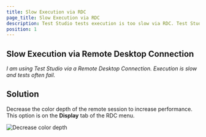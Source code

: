 ```yaml
---
title: Slow Execution via RDC
page_title: Slow Execution via RDC
description: Test Studio tests execution is too slow via RDC. Test Studio Tests fail via RDC
position: 1
---
```

## Slow Execution via Remote Desktop Connection

*I am using Test Studio via a Remote Desktop Connection. Execution is slow and tests often fail.*

## Solution

Decrease the color depth of the remote session to increase performance. This option is on the **Display** tab of the RDC menu.

![Decrease color depth][1]

[1]: /img/knowledge-base/test-execution-kb/slow-execution-rdc/fig1.png


